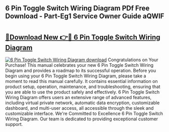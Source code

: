 ## 6 Pin Toggle Switch Wiring Diagram PDf Free Download - Part-Eg1 Service Owner Guide aQWlF

# <h2><a href="http://dftcge.blite.top/?on=6+Pin+Toggle+Switch+Wiring+Diagram">🔗Download New 👉🔴 6 Pin Toggle Switch Wiring Diagram</a></h2>

[![6 Pin Toggle Switch Wiring Diagram download](https://i.imgur.com/lujVjoI.png)](http://dftcge.blite.top/?on=6+Pin+Toggle+Switch+Wiring+Diagram)
Congratulations on Your Purchase! This manual celebrates your new 6 Pin Toggle Switch Wiring Diagram and provides a roadmap to its successful operation. Before you begin using your 6 Pin Toggle Switch Wiring Diagram, please take a moment to read this manual carefully. It contains essential information on product setup, operation, maintenance, and troubleshooting, ensuring that you are able to use the product safely and effectively. 6 Pin Toggle Switch Wiring Diagram offers users an extensive range of advanced features, including virtual private network, automatic data encryption, customizable dashboard, and multi-user access, all accessible through the sleek and customizable interface. We're Committed to Excellence 6 Pin Toggle Switch Wiring Diagram. Our team is dedicated to providing exceptional customer support.
